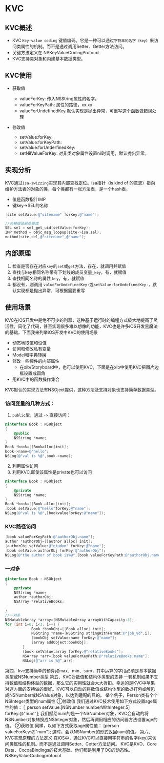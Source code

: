 # KVC

## KVC概述

- KVC `Key-value coding` 键值编码。它是一种可以通过`字符串的名字（key）`来访问类属性的机制。而不是通过调用Setter、Getter方法访问。
- 关键方法定义在 NSKeyValueCodingProtocol
- KVC支持类对象和内建基本数据类型。

## KVC使用

* 获取值
    - valueForKey: 传入NSString属性的名字。
    - valueForKeyPath: 属性的路径，xx.xx
    - valueForUndefinedKey 默认实现是抛出异常，可重写这个函数做错误处理

* 修改值
    - setValue:forKey:
    - setValue:forKeyPath:
    - setValue:forUnderfinedKey:
    - setNilValueForKey: 对非类对象属性设置nil时调用，默认抛出异常。
    
## 实现分析
KVC通过`isa-swizzing`实现其内部查找定位。isa指针（is kind of 的意思）指向维护方法表的对象的类，每个类都有一张方法表，是一个hash表，
- 值是函数指针IMP
- 键key->SEL的名称

```objectivec
[site setValue:@"sitename" forKey:@"name"];

//会被编译器处理成
SEL sel = sel_get_uid(setValue:forKey);
IMP method = objc_msg_loopup(site->isa,sel);
method(site,sel,@"sitename",@"name");
```
## 内部原理
1. 检查是否存在对应`key`的`set`或`get`方法，存在，就调用并赋值
2. 查找与key相同名称带有下划线的成员变量`_key`，有，就赋值
3. 查找相同名称的属性 `key`，有，就赋值
4. 都没有，则调用 `valueForUndefinedKey:`或`setValue:forUndefinedKey:`，默认实现都是抛出异常，可根据需要重写

## 使用场景
KVC在iOS开发中是绝不可少的利器，这种基于运行时的编程方式极大地提高了灵活性，简化了代码，甚至实现很多难以想像的功能，KVC也是许多iOS开发黑魔法的基础。下面我来列举iOS开发中KVC的使用场景
- 动态地取值和设值
- 访问和修改私有变量
- Model和字典转换
- 修改一些控件的内部属性
    - 在xib/Storyboard中，也可以使用KVC，下面是在xib中使用KVC把图片边框设置成圆角
- 用KVC中的函数操作集合

KVC默认的实现方法有NSOject提供，这种方法及支持对象也支持简单数据类型。
### 访问变量的几种方式：
1. `public`型，通过 `->` 直接访问：
```objectivec
@interface Book : NSObject
{
    @public
    NSString *name;
}
Book *book=[[Bookalloc]init];
book->name=@"hello";
NSLog(@"val is %@",book->name);
```
2. 利用属性访问
3. 利用KVC,即使该属性是private也可以访问
```objectivec
@interface Book : NSObject
{
    @private
    NSString *name;
}
Book *book=[[Book alloc]init];
[book setValue:@"hello"forKey:@"name"];
NSLog(@"val is %@",[bookvalueForKey:@"name"]);
```

### KVC路径访问
```objectivec
[book valueForKeyPath:@"authorObj.name"]; 
author *authorObj=[[author alloc] init];
[authorObj setValue:@"niudun" forKey:@"name"];
[book setValue:authorObj forKey:@"authorObj"];
NSLog(@"the author of book is%@",[book valueForKeyPath:@"authorObj.name"]);
```
     
### 一对多

```objectivec
@interface Book : NSObject
{
    @private
    NSString *name;
    author *authorObj;
    NSArray *relativeBooks;
    
}        
//一对多
NSMutableArray *array=[NSMutableArray arrayWithCapacity:3];
for (int i=0; i<3; i++) {
            Book *bookObj=[[Book alloc] init];
            NSString *name=[NSString stringWithFormat:@"job_%d",i];
            [bookObj setValue:name forKey:@"name"];
            [array addObject:bookObj];
        }
        [book setValue:array forKey:@"relativeBooks"];
        NSArray *arr=[book valueForKeyPath:@"relativeBooks.name"];
        NSLog(@"arr is %@",arr);
```
第四、kvc支持简单的预算如max、min、sum，其中运算的字段必须是基本数据类型或NSNumber类型
第五、KVC对数值和结构体类型的支持
一套机制如果不支持数值和结构体型的数据，那么它的实用性就会大大折扣。幸运的是KVC中苹果对这方面的支持做的很好。KVC可以自动的将数值或结构体型的数据打包或解包成NSNumber或NSValue对象，以达到适配的目的。
举个例子，Person类有个个NSInteger类型的num属性
①修改值
我们通过KVC技术使用如下方式设置age属性的值： 
[_person setValue:[NSNumber numberWithInteger:5] forKey:@"num"];
我们赋给num的是一个NSNumber对象，KVC会自动的将NSNumber对象转换成NSInteger对象，然后再调用相应的访问器方法设置age的值。
②获取值
同样，以如下方式获取age属性值：
     [person valueForKey:@"num"];
这时，会以NSNumber的形式返回num的值。
第六、KVC实现原理的方法定义
在iOS中，通过KVC可以直接用字符串的名字(key)来访问类属性的机制。而不是通过调用Setter、Getter方法访问。
KVC是KVO、Core Data、CocoaBindings的技术基础，他们都是利用了OC的动态性。
NSKeyValueCodingprotocol
